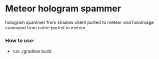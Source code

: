 # Meteor hologram spammer

hologram spammer from shadow client ported to meteor and holoImage command from cofee ported to meteor

### How to use:  
- run ./gradlew build

